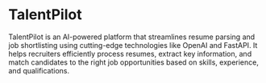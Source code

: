 # TalentPilot
TalentPilot is an AI-powered platform that streamlines resume parsing and job shortlisting using cutting-edge technologies like OpenAI and FastAPI. It helps recruiters efficiently process resumes, extract key information, and match candidates to the right job opportunities based on skills, experience, and qualifications.
